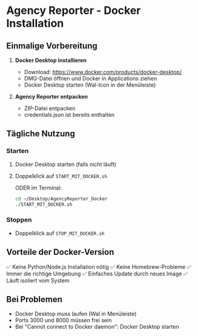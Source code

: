 # Agency Reporter - Docker Installation

## Einmalige Vorbereitung

1. **Docker Desktop installieren**
   - Download: https://www.docker.com/products/docker-desktop/
   - DMG-Datei öffnen und Docker in Applications ziehen
   - Docker Desktop starten (Wal-Icon in der Menüleiste)

2. **Agency Reporter entpacken**
   - ZIP-Datei entpacken
   - credentials.json ist bereits enthalten

## Tägliche Nutzung

### Starten
1. Docker Desktop starten (falls nicht läuft)
2. Doppelklick auf `START_MIT_DOCKER.sh`
   
   ODER im Terminal:
   ```bash
   cd ~/Desktop/AgencyReporter_Docker
   ./START_MIT_DOCKER.sh
   ```

### Stoppen
- Doppelklick auf `STOP_MIT_DOCKER.sh`

## Vorteile der Docker-Version

✅ Keine Python/Node.js Installation nötig
✅ Keine Homebrew-Probleme
✅ Immer die richtige Umgebung
✅ Einfaches Update durch neues Image
✅ Läuft isoliert vom System

## Bei Problemen

- Docker Desktop muss laufen (Wal in Menüleiste)
- Ports 3000 und 8000 müssen frei sein
- Bei "Cannot connect to Docker daemon": Docker Desktop starten